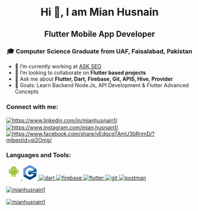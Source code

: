 
<h1 align="center">Hi 👋, I am Mian Husnain</h1>
<h2 align="center">Flutter Mobile App Developer</h2>
<h3 align="center">🎓 Computer Science Graduate from UAF, Faisalabad, Pakistan</h3>


- 🔭 I’m currently working at [ASK SEO](https://askseo.me/)
- 👯 I’m looking to collaborate on **Flutter based projects**
- 💬 Ask me about **Flutter, Dart, Firebase, Git, APIS, Hive, Provider**
- 🥅 Goals: Learn Backend Node.Js, API Development & Flutter Advanced Concepts
<h3 align="left">Connect with me:</h3>
<p align="left">
<a href="https://linkedin.com/in/https://www.linkedin.com/in/mianhusnain1/" target="blank"><img align="center" src="https://raw.githubusercontent.com/rahuldkjain/github-profile-readme-generator/master/src/images/icons/Social/linked-in-alt.svg" alt="https://www.linkedin.com/in/mianhusnain1/" height="30" width="40" /></a>
<a href="https://instagram.com/https://www.instagram.com/mian.husnain1/" target="blank"><img align="center" src="https://raw.githubusercontent.com/rahuldkjain/github-profile-readme-generator/master/src/images/icons/Social/instagram.svg" alt="https://www.instagram.com/mian.husnain1/" height="30" width="40" /></a>
 <a href="https://www.facebook.com/share/yEdgcgTAmU3bRnmD/?mibextid=qi2Omg/" target="blank"><img align="center" src="https://raw.githubusercontent.com/rahuldkjain/github-profile-readme-generator/master/src/images/icons/Social/facebook.svg" alt="https://www.facebook.com/share/yEdgcgTAmU3bRnmD/?mibextid=qi2Omg/" height="30" width="40" /></a>
</p>
<h3 align="left">Languages and Tools:</h3>
 <a href="https://developer.android.com" target="_blank" rel="noreferrer"> <img src="https://raw.githubusercontent.com/devicons/devicon/master/icons/android/android-original-wordmark.svg" alt="android" width="40" height="40"/> </a> <a href="https://www.w3schools.com/cpp/" target="_blank" rel="noreferrer"> <img src="https://raw.githubusercontent.com/devicons/devicon/master/icons/cplusplus/cplusplus-original.svg" alt="cplusplus" width="40" height="40"/> <a href="https://dart.dev" target="_blank" rel="noreferrer"> <img src="https://www.vectorlogo.zone/logos/dartlang/dartlang-icon.svg" alt="dart" width="40" height="40"/> </a>  <a href="https://firebase.google.com/" target="_blank" rel="noreferrer"> <img src="https://www.vectorlogo.zone/logos/firebase/firebase-icon.svg" alt="firebase" width="40" height="40"/> </a>  <a href="https://flutter.dev" target="_blank" rel="noreferrer"> <img src="https://www.vectorlogo.zone/logos/flutterio/flutterio-icon.svg" alt="flutter" width="40" height="40"/> </a> <a href="https://git-scm.com/" target="_blank" rel="noreferrer"> <img src="https://www.vectorlogo.zone/logos/git-scm/git-scm-icon.svg" alt="git" width="40" height="40"/> </a> <a href="https://postman.com" target="_blank" rel="noreferrer"> <img src="https://www.vectorlogo.zone/logos/getpostman/getpostman-icon.svg" alt="postman" width="40" height="40"/> </p>
<p><img align="center" src="https://github-readme-stats.vercel.app/api/top-langs?username=mianhusnain1&show_icons=true&locale=en&layout=compact" alt="mianhusnain1" /></p>
<p><img align="center" src="https://github-readme-streak-stats.herokuapp.com/?user=mianhusnain1&" alt="mianhusnain1" /></p>
